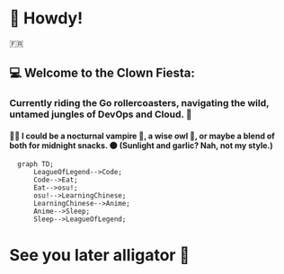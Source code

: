 # 🐰  Howdy!
🇫🇷

## 💻 Welcome to the Clown Fiesta:
### Currently riding the Go rollercoasters, navigating the wild, untamed jungles of DevOps and Cloud. 🤡
#### 🕵️‍♂️ I could be a nocturnal vampire 🧛, a wise owl 🦉, or maybe a blend of both for midnight snacks. 🌑 (Sunlight and garlic? Nah, not my style.)
```mermaid
  graph TD;
      LeagueOfLegend-->Code;
      Code-->Eat;
      Eat-->osu!;
      osu!-->LearningChinese;
      LearningChinese-->Anime;
      Anime-->Sleep;
      Sleep-->LeagueOfLegend;
```
# See you later alligator 🐊
<!---
Yalcael/Yalcael is a ✨ special ✨ repository because its `README.md` (this file) appears on your GitHub profile.
You can click the Preview link to take a look at your changes.
--->
